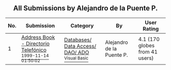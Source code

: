 ﻿<div align="center">

## All Submissions by Alejandro de la Puente P\.

</div>

No.  | Submission | Category | By   | User Rating
---- | ---------- | -------- | ---- | -----------
1 | [Address Book \- Directorio Telefónico<br /><sup>1999-11-14 01:50:02</sup>](https://github.com/Planet-Source-Code/alejandro-de-la-puente-p-address-book-directorio-telef-nico__1-4451) | [Databases/ Data Access/ DAO/ ADO<br /><sup>Visual Basic</sup>](../ByCategory/databases-data-access-dao-ado__1-6.md) | Alejandro de la Puente P\. | 4.1 (170 globes from 41 users)
